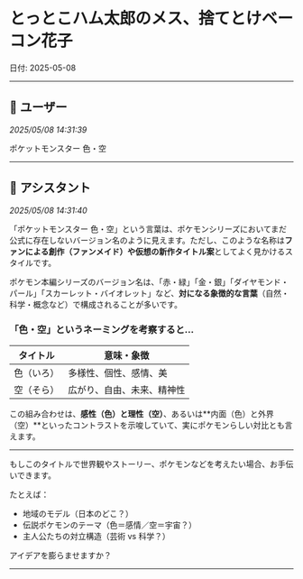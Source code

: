 # とっとこハム太郎のメス、捨てとけベーコン花子

日付: 2025-05-08

---

## 👤 ユーザー
*2025/05/08 14:31:39*

ポケットモンスター 色・空

---

## 🤖 アシスタント
*2025/05/08 14:31:40*

「ポケットモンスター 色・空」という言葉は、ポケモンシリーズにおいてまだ公式に存在しないバージョン名のように見えます。ただし、このような名称は**ファンによる創作（ファンメイド）**や**仮想の新作タイトル案**としてよく見かけるスタイルです。

ポケモン本編シリーズのバージョン名は、「赤・緑」「金・銀」「ダイヤモンド・パール」「スカーレット・バイオレット」など、**対になる象徴的な言葉**（自然・科学・概念など）で構成されることが多いです。

### 「色・空」というネーミングを考察すると…

| タイトル | 意味・象徴 |
|----------|------------|
| 色（いろ） | 多様性、個性、感情、美 |
| 空（そら） | 広がり、自由、未来、精神性 |

この組み合わせは、**感性（色）と理性（空）**、あるいは**内面（色）と外界（空）**といったコントラストを示唆していて、実にポケモンらしい対比とも言えます。

---

もしこのタイトルで世界観やストーリー、ポケモンなどを考えたい場合、お手伝いできます。

たとえば：

- 地域のモデル（日本のどこ？）
- 伝説ポケモンのテーマ（色＝感情／空＝宇宙？）
- 主人公たちの対立構造（芸術 vs 科学？）

アイデアを膨らませますか？

---
